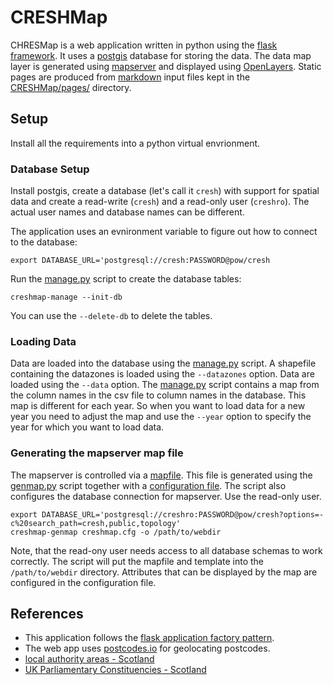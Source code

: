 # CRESHMap
CHRESMap is a web application written in python using the [flask framework](https://flask.palletsprojects.com/en/2.1.x/). It uses a [postgis](https://postgis.net/) database for storing the data. The data map layer is generated using [mapserver](https://mapserver.org/) and displayed using [OpenLayers](https://openlayers.org/). Static pages are produced from [markdown](https://www.markdownguide.org/basic-syntax/) input files kept in the [CRESHMap/pages/](CRESHMap/pages/) directory.

## Setup
Install all the requirements into a python virtual envrionment.

### Database Setup
Install postgis, create a database (let's call it `cresh`) with support for spatial data and create a read-write (`cresh`) and a read-only user (`creshro`). The actual user names and database names can be different. 

The application uses an evnironment variable to figure out how to connect to the database:
```
export DATABASE_URL='postgresql://cresh:PASSWORD@pow/cresh
```
Run the [manage.py](manage.py) script to create the database tables:
```
creshmap-manage --init-db
```
You can use the `--delete-db` to delete the tables.

### Loading Data
Data are loaded into the database using the [manage.py](manage.py) script. A shapefile containing the datazones is loaded using the `--datazones` option. Data are loaded using the `--data` option. The [manage.py](manage.py) script contains a map from the column names in the csv file to column names in the database. This map is different for each year. So when you want to load data for a new year you need to adjust the map and use the `--year` option to specify the year for which you want to load data.

### Generating the mapserver map file
The mapserver is controlled via a [mapfile](https://mapserver.org/mapfile/index.html). This file is generated using the [genmap.py](genmap.py) script together with a [configuration file](creshmap.cfg). The script also configures the database connection for mapserver. Use the read-only user.

```
export DATABASE_URL='postgresql://creshro:PASSWORD@pow/cresh?options=-c%20search_path=cresh,public,topology'
creshmap-genmap creshmap.cfg -o /path/to/webdir
```

Note, that the read-ony user needs access to all database schemas to work correctly. The script will put the mapfile and template into the `/path/to/webdir` directory. Attributes that can be displayed by the map are configured in the configuration file.


## References
 * This application follows the [flask application factory pattern](https://hackersandslackers.com/flask-application-factory/).
 * The web app uses [postcodes.io](https://postcodes.io/) for geolocating postcodes.
 * [local authority areas - Scotland]( https://spatialdata.gov.scot/geonetwork/srv/api/records/1cd57ea6-8d6e-412b-a9dd-d1c89a80ad62)
 * [UK Parliamentary Constituencies - Scotland](https://spatialdata.gov.scot/geonetwork/srv/api/records/8d1a56f5-a943-42ad-8cff-c808a50b8f10)

